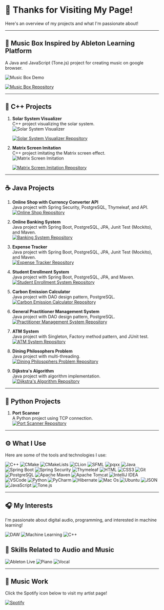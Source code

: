 # 👋 Thanks for Visiting My Page!

Here's an overview of my projects and what I'm passionate about!

---

## 🎵 **Music Box Inspired by Ableton Learning Platform**

A Java and JavaScript (Tone.js) project for creating music on google browser.

![Music Box Demo](https://github.com/user-attachments/assets/72b929a7-9bf9-493f-bdc6-9f05855fbe09) 

[![Music Box Repository](https://img.shields.io/badge/-View%20Repo-red?style=for-the-badge&logo=github)](https://github.com/chizuru-nina-yamauchi/Music_Box_Create_Your_Music_GroupWork)

---

## 🚀 **C++ Projects**

1. **Solar System Visualizer**  
   C++ project visualizing the solar system.  
   ![Solar System Visualizer](https://github.com/user-attachments/assets/a9d68a02-da6e-4133-8acc-762107fdbb60)
    
   [![Solar System Visualizer Repository](https://img.shields.io/badge/-View%20Repo-blue?style=for-the-badge&logo=github)](https://github.com/chizuru-nina-yamauchi/Solar_System_Visualizer_Animation_Application)

1. **Matrix Screen Imitation**  
   C++ project imitating the Matrix screen effect.  
   ![Matrix Screen Imitation](https://github.com/user-attachments/assets/9f4ee58a-9197-4c9b-aedb-541684455630)

    [![Matrix Screen Imitation Repository](https://img.shields.io/badge/-View%20Repo-green?style=for-the-badge&logo=github)](https://github.com/chizuru-nina-yamauchi/Matrix_Screen)
   

---

## ☕ **Java Projects**

1. **Online Shop with Currency Converter API**  
   Java project with Spring Security, PostgreSQL, Thymeleaf, and API.  
   [![Online Shop Repository](https://img.shields.io/badge/-View%20Repo-orange?style=for-the-badge)](https://github.com/chizuru-nina-yamauchi/Online_Shop_WIth_Spring_Security_And_API)

2. **Online Banking System**  
   Java project with Spring Boot, PostgreSQL, JPA, Junit Test (Mockito), and Maven.  
   [![Banking System Repository](https://img.shields.io/badge/-View%20Repo-blue?style=for-the-badge)](https://github.com/chizuru-nina-yamauchi/Online_Banking_System_SpringBoot_Postgresql)

3. **Expense Tracker**  
   Java project with Spring Boot, PostgreSQL, JPA, Junit Test (Mockito), and Maven.  
   [![Expense Tracker Repository](https://img.shields.io/badge/-View%20Repo-green?style=for-the-badge)](https://github.com/chizuru-nina-yamauchi/Expense_Tracker_Application)

4. **Student Enrollment System**  
   Java project with Spring Boot, PostgreSQL, JPA, and Maven.  
   [![Student Enrollment System Repository](https://img.shields.io/badge/-View%20Repo-purple?style=for-the-badge)](https://github.com/chizuru-nina-yamauchi/Student_Enrollment_System)

5. **Carbon Emission Calculator**  
   Java project with DAO design pattern, PostgreSQL.  
   [![Carbon Emission Calculator Repository](https://img.shields.io/badge/-View%20Repo-orange?style=for-the-badge)](https://github.com/chizuru-nina-yamauchi/Carbon-Emission-Calculator)

6. **General Practitioner Management System**  
   Java project with DAO design pattern, PostgreSQL.  
   [![Practitioner Management System Repository](https://img.shields.io/badge/-View%20Repo-pink?style=for-the-badge)](https://github.com/chizuru-nina-yamauchi/-Pt.2-General-Practitioner-Management-System)

7. **ATM System**  
   Java project with Singleton, Factory method pattern, and JUnit test.  
   [![ATM System Repository](https://img.shields.io/badge/-View%20Repo-blue?style=for-the-badge)](https://github.com/chizuru-nina-yamauchi/Automated-Teller-Machine-ATM-System)

8. **Dining Philosophers Problem**  
   Java project with multi-threading.  
   [![Dining Philosophers Problem Repository](https://img.shields.io/badge/-View%20Repo-green?style=for-the-badge)](https://github.com/chizuru-nina-yamauchi/Dining-Philosophers-Problem-Concurrency-Problem-multi-threading)

9. **Dijkstra's Algorithm**  
   Java project with algorithm implementation.  
   [![Dijkstra's Algorithm Repository](https://img.shields.io/badge/-View%20Repo-red?style=for-the-badge)](https://github.com/chizuru-nina-yamauchi/path-finding-algorithm)

---

## 🐍 **Python Projects**

1. **Port Scanner**  
   A Python project using TCP connection.  
   [![Port Scanner Repository](https://img.shields.io/badge/-View%20Repo-blue?style=for-the-badge)](https://github.com/chizuru-nina-yamauchi/Port_Scanner_with_IP_address)

---

## ⚙️ **What I Use**

Here are some of the tools and technologies I use:

![C++](https://img.shields.io/badge/C++-00599C?style=for-the-badge&logo=c%2B%2B&logoColor=white)
![CMake](https://img.shields.io/badge/CMake-064F8C?style=for-the-badge&logo=cmake&logoColor=white)
![CMakeLists](https://img.shields.io/badge/CMakeLists.txt-064F8C?style=for-the-badge&logo=cmake&logoColor=white)
![CLion](https://img.shields.io/badge/CLion-000000?style=for-the-badge&logo=clion&logoColor=white)
![SFML](https://img.shields.io/badge/SFML-8CC445?style=for-the-badge&logo=sfml&logoColor=white)
![pqxx](https://img.shields.io/badge/pqxx-4169E1?style=for-the-badge&logo=postgresql&logoColor=white)
![Java](https://img.shields.io/badge/java-%23ED8B00.svg?style=for-the-badge&logo=openjdk&logoColor=white)
![Spring Boot](https://img.shields.io/badge/Spring_Boot-F2F4F9?style=for-the-badge&logo=spring-boot)
![Spring Security](https://img.shields.io/badge/Spring_Security-6DB33F?style=for-the-badge&logo=Spring-Security&logoColor=white)
![Thymeleaf](https://img.shields.io/badge/Thymeleaf-%23005C0F.svg?style=for-the-badge&logo=Thymeleaf&logoColor=white)
![HTML](https://img.shields.io/badge/HTML5-E34F26?style=for-the-badge&logo=html5&logoColor=white)
![CSS3](https://img.shields.io/badge/CSS3-1572B6?style=for-the-badge&logo=css3&logoColor=white)
![Git](https://img.shields.io/badge/Git-F05032?style=for-the-badge&logo=git&logoColor=white)
![PostgreSQL](https://img.shields.io/badge/PostgreSQL-316192?style=for-the-badge&logo=postgresql&logoColor=white)
![Apache Maven](https://img.shields.io/badge/apache_maven-C71A36?style=for-the-badge&logo=apachemaven&logoColor=white)
![Apache Tomcat](https://img.shields.io/badge/apache%20tomcat-%23F8DC75.svg?style=for-the-badge&logo=apache-tomcat&logoColor=black)
![IntelliJ IDEA](https://img.shields.io/badge/IntelliJ_IDEA-000000.svg?style=for-the-badge&logo=intellij-idea&logoColor=white)
![VSCode](https://img.shields.io/badge/VSCode-0078D4?style=for-the-badge&logo=visual%20studio%20code&logoColor=white)
![Python](https://img.shields.io/badge/python-3670A0?style=for-the-badge&logo=python&logoColor=ffdd54)
![PyCharm](https://img.shields.io/badge/PyCharm-000000?style=for-the-badge&logo=pycharm&logoColor=white)
![Hibernate](https://img.shields.io/badge/Hibernate-59666C?style=for-the-badge&logo=Hibernate&logoColor=white)
![Mac Os](https://img.shields.io/badge/mac%20os-000000?style=for-the-badge&logo=apple&logoColor=white)
![Ubuntu](https://img.shields.io/badge/Ubuntu-E95420?style=for-the-badge&logo=ubuntu&logoColor=white)
![JSON](https://img.shields.io/badge/json-5E5C5C?style=for-the-badge&logo=json&logoColor=white)
![JavaScript](https://img.shields.io/badge/javascript-F7DF1E?style=for-the-badge&logo=javascript&logoColor=black)
![Tone.js](https://img.shields.io/badge/tone.js-F0DB4F?style=for-the-badge&logo=tone.js&logoColor=black)


---

## 🎧 **My Interests**

I'm passionate about digital audio, programming, and interested in machine learning!

![DAW](https://img.shields.io/badge/DAW-000000?style=for-the-badge&logo=audiomack&logoColor=white)
![Machine Learning](https://img.shields.io/badge/Machine_Learning-FF6F00?style=for-the-badge&logo=tensorflow&logoColor=white)
![C++](https://img.shields.io/badge/C++-00599C?style=for-the-badge&logo=c%2B%2B&logoColor=white)

## 🎹 **Skills Related to Audio and Music**

![Ableton Live](https://img.shields.io/badge/Ableton_Live_Suite-000000?style=for-the-badge&logo=abletonlive&logoColor=white)
![Piano](https://img.shields.io/badge/Piano-FF4500?style=for-the-badge&logo=musicbrainz&logoColor=white)
![Vocal](https://img.shields.io/badge/Vocal-DAA520?style=for-the-badge&logo=spotify&logoColor=white)

---

## 🎵 **Music Work**

Click the Spotify icon below to visit my artist page!

[![Spotify](https://img.shields.io/badge/Spotify-1DB954?style=for-the-badge&logo=spotify&logoColor=white)](https://open.spotify.com/artist/6u6f4IPkzOgD3XrmDtoNKb?si=lq6i8WtaRHSPqxZxH6p0AQ)
